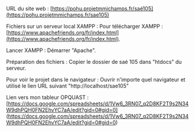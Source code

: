 URL du site web : [https://pohu.projetmmichamps.fr/saé105](https://pohu.projetmmichamps.fr/sae105)

Fichiers sur un serveur local XAMPP : 
Pour télécharger XAMPP : [https://www.apachefriends.org/fr/index.html](https://www.apachefriends.org/fr/index.html).

Lancer XAMPP : 
Démarrer "Apache".

Préparation des fichiers : 
Copier le dossier de saé 105  dans "htdocs" du serveur.

Pour voir le projet dans le navigateur : 
Ouvrir n'importe quel navigateur et utilisé le lien URL suivant "http://localhost/sae105"


Lien vers mon tableur OPQUAST : 
[https://docs.google.com/spreadsheets/d/1Vw6_3RN07_q2D8KF2T9s2N34W9dhPQH0FN2EhvYC7aA/edit?gid=0#gid=0]
(https://docs.google.com/spreadsheets/d/1Vw6_3RN07_q2D8KF2T9s2N34W9dhPQH0FN2EhvYC7aA/edit?gid=0#gid=0)
